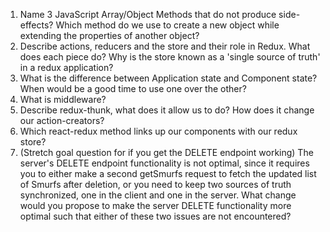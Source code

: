 1. Name 3 JavaScript Array/Object Methods that do not produce side-effects? Which method do we use to create a new object while extending the properties of another object?
2. Describe actions, reducers and the store and their role in Redux. What does each piece do? Why is the store known as a 'single source of truth' in a redux application?
3. What is the difference between Application state and Component state? When would be a good time to use one over the other?
4. What is middleware?
5. Describe redux-thunk, what does it allow us to do? How does it change our action-creators?
6. Which react-redux method links up our components with our redux store?
7. (Stretch goal question for if you get the DELETE endpoint working) The server's DELETE endpoint functionality is not optimal, since it requires you to either make a second      getSmurfs request to fetch the updated list of Smurfs after deletion, or you need to keep two sources of truth synchronized, one in the client and one in the server. What       change would you propose to make the server DELETE functionality more optimal such that either of these two issues are not encountered?